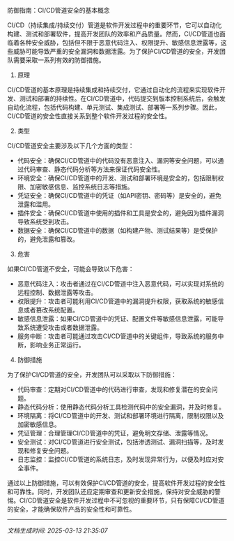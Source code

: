 防御指南：CI/CD管道安全的基本概念

CI/CD（持续集成/持续交付）管道是软件开发过程中的重要环节，它可以自动化构建、测试和部署软件，提高开发团队的效率和产品质量。然而，CI/CD管道也面临着各种安全威胁，包括但不限于恶意代码注入、权限提升、敏感信息泄露等，这些威胁可能导致严重的安全漏洞和数据泄露。为了保护CI/CD管道的安全，开发团队需要采取一系列有效的防御措施。

1. 原理

CI/CD管道的基本原理是持续集成和持续交付，它通过自动化的流程来实现软件开发、测试和部署的持续性。在CI/CD管道中，代码提交到版本控制系统后，会触发自动化流程，包括代码构建、单元测试、集成测试、部署等一系列步骤。因此，CI/CD管道的安全性直接关系到整个软件开发过程的安全性。

2. 类型

CI/CD管道安全主要涉及以下几个方面的类型：

- 代码安全：确保CI/CD管道中的代码没有恶意注入、漏洞等安全问题，可以通过代码审查、静态代码分析等方法来保证代码安全性。
- 环境安全：确保CI/CD管道中的开发、测试和部署环境是安全的，包括限制权限、加密敏感信息、监控系统日志等措施。
- 凭证安全：确保CI/CD管道中的凭证（如API密钥、密码等）是安全的，避免泄露和滥用。
- 插件安全：确保CI/CD管道中使用的插件和工具是安全的，避免因为插件漏洞导致系统受到攻击。
- 数据安全：确保CI/CD管道中的数据（如构建产物、测试结果等）是受保护的，避免泄露和篡改。

3. 危害

如果CI/CD管道不安全，可能会导致以下危害：

- 恶意代码注入：攻击者通过在CI/CD管道中注入恶意代码，可以实现对系统的远程控制、数据泄露等攻击。
- 权限提升：攻击者可能利用CI/CD管道中的漏洞提升权限，获取系统的敏感信息或者篡改系统配置。
- 敏感信息泄露：如果CI/CD管道中的凭证、配置文件等敏感信息泄露，可能导致系统遭受攻击或者数据泄露。
- 服务中断：攻击者可能通过攻击CI/CD管道中的关键组件，导致系统的服务中断，影响业务正常运行。

4. 防御措施

为了保护CI/CD管道的安全，开发团队可以采取以下防御措施：

- 代码审查：定期对CI/CD管道中的代码进行审查，发现和修复潜在的安全问题。
- 静态代码分析：使用静态代码分析工具检测代码中的安全漏洞，并及时修复。
- 环境隔离：将CI/CD管道中的开发、测试和部署环境进行隔离，限制权限以及加密敏感信息。
- 凭证管理：合理管理CI/CD管道中的凭证，避免明文存储、泄露等情况。
- 安全测试：对CI/CD管道进行安全测试，包括渗透测试、漏洞扫描等，及时发现和修复安全问题。
- 日志监控：监控CI/CD管道的系统日志，及时发现异常行为，以便及时应对安全事件。

通过以上防御措施，可以有效保护CI/CD管道的安全，提高软件开发过程的安全性和可靠性。同时，开发团队还应定期审查和更新安全措施，保持对安全威胁的警惕。CI/CD管道安全是软件开发过程中不可忽视的重要环节，只有保障CI/CD管道的安全，才能确保软件产品的安全性和可靠性。

---

*文档生成时间: 2025-03-13 21:35:07*
